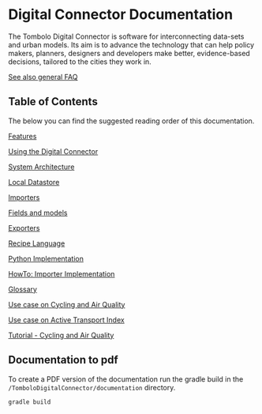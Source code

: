 # Digital Connector Documentation

The Tombolo Digital Connector is software for interconnecting data-sets and urban models. Its aim is to advance the technology that can help policy makers, planners, designers and developers make better, evidence-based decisions, tailored to the cities they work in.

[See also general FAQ](Frequently-Asked-Questions.md#general)

## Table of Contents
The below you can find the suggested reading order of this documentation.

[Features](Features.md)

[Using the Digital Connector](Using-the-Digital-Connector.md)

[System Architecture](System-Architecture.md)

[Local Datastore](Local-Datastore.md)

[Importers](Importers.md)

[Fields and models](Fields-and-Models.md)

[Exporters](Exporters.md)

[Recipe Language](Recipe-Language.md)

[Python Implementation](https://github.com/FutureCitiesCatapult/digital-connector-python)

[HowTo: Importer Implementation](HowTo-Importer-Implementation.md)

[Glossary](Glossary.md)

[Use case on Cycling and Air Quality](Use-Case-on-Cycling-and-Air-Quality.md)

[Use case on Active Transport Index](Use-Case-on-Active-Transport-Index.md)

[Tutorial - Cycling and Air Quality](Tutorial.md)

## Documentation to pdf

To create a PDF version of the documentation run the gradle build in the `/TomboloDigitalConnector/documentation`
directory.

```bash
gradle build
```
